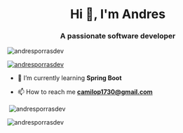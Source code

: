 <h1 align="center">Hi 👋, I'm Andres</h1>
<h3 align="center">A passionate software developer</h3>

<p align="left"> <img src="https://komarev.com/ghpvc/?username=andresporrasdev&label=Profile%20views&color=0e75b6&style=flat" alt="andresporrasdev" /> </p>

<p align="left"> <a href="https://github.com/ryo-ma/github-profile-trophy"><img src="https://github-profile-trophy.vercel.app/?username=andresporrasdev&theme=nord" alt="andresporrasdev" /></a> </p>

- 🌱 I’m currently learning **Spring Boot**

- 📫 How to reach me **camilop1730@gmail.com**

<p>&nbsp;<img align="center" src="https://github-readme-stats.vercel.app/api?username=andresporrasdev&theme=prussian&show_icons=true&locale=en" alt="andresporrasdev" /></p>

<p><img align="center" src="https://github-readme-streak-stats.herokuapp.com/?user=andresporrasdev&theme=prussian" alt="andresporrasdev" /></p>

